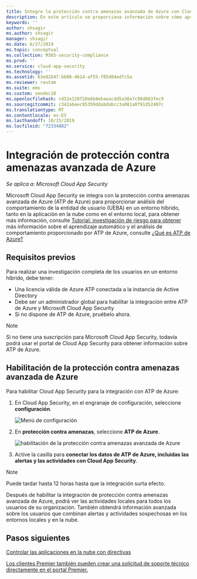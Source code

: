 ```yaml
---
title: Integre la protección contra amenazas avanzada de Azure con Cloud App Security
description: En este artículo se proporciona información sobre cómo aprovechar la información sobre protección contra amenazas avanzada de Azure en Cloud App Security para la detección de riesgos híbridas.
keywords: ''
author: shsagir
ms.author: shsagir
manager: shsagir
ms.date: 6/27/2019
ms.topic: conceptual
ms.collection: M365-security-compliance
ms.prod: ''
ms.service: cloud-app-security
ms.technology: ''
ms.assetid: 63e82b47-bb08-4614-af55-f85d04edfc5a
ms.reviewer: reutam
ms.suite: ems
ms.custom: seodec18
ms.openlocfilehash: cd52e120f20e6b8ebaeacdd5a30a7c98d883fec9
ms.sourcegitcommit: c342abeec95359ddabdabcc3a081a0f91d52407c
ms.translationtype: MT
ms.contentlocale: es-ES
ms.lasthandoff: 10/15/2019
ms.locfileid: "72334882"
---
```

# <a name="azure-advanced-threat-protection-integration"></a>Integración de protección contra amenazas avanzada de Azure

*Se aplica a: Microsoft Cloud App Security*

Microsoft Cloud App Security se integra con la protección contra amenazas avanzada de Azure (ATP de Azure) para proporcionar análisis del comportamiento de la entidad de usuario (UEBA) en un entorno híbrido, tanto en la aplicación en la nube como en el entorno local, para obtener más información, consulte [Tutorial: investigación de riesgo para obtener](tutorial-ueba.md) más información sobre el aprendizaje automático y el análisis de comportamiento proporcionado por ATP de Azure, consulte [¿Qué es ATP de Azure?](https://docs.microsoft.com/azure-advanced-threat-protection/what-is-atp)

## <a name="prerequisites"></a>Requisitos previos

Para realizar una investigación completa de los usuarios en un entorno híbrido, debe tener:

- Una licencia válida de Azure ATP conectada a la instancia de Active Directory
- Debe ser un administrador global para habilitar la integración entre ATP de Azure y Microsoft Cloud App Security 
- Si no dispone de ATP de Azure, pruébelo ahora.


>[!NOTE]
>Si no tiene una suscripción para Microsoft Cloud App Security, todavía podrá usar el portal de Cloud App Security para obtener información sobre ATP de Azure.


## <a name="enable-azure-advanced-threat-protection"></a>Habilitación de la protección contra amenazas avanzada de Azure

Para habilitar Cloud App Security para la integración con ATP de Azure:

1. En Cloud App Security, en el engranaje de configuración, seleccione **configuración**.
    
   ![Menú de configuración](./media/azip-system-settings.png)

1. En **protección contra amenazas**, seleccione **ATP de Azure**.
   
    ![habilitación de la protección contra amenazas avanzada de Azure](./media/aatp-integration.png)

3. Active la casilla para **conectar los datos de ATP de Azure, incluidas las alertas y las actividades con Cloud App Security**.


> [!NOTE]
> Puede tardar hasta 12 horas hasta que la integración surta efecto.
 
Después de habilitar la integración de protección contra amenazas avanzada de Azure, podrá ver las actividades locales para todos los usuarios de su organización. También obtendrá información avanzada sobre los usuarios que combinan alertas y actividades sospechosas en los entornos locales y en la nube.



## <a name="next-steps"></a>Pasos siguientes 
[Controlar las aplicaciones en la nube con directivas](control-cloud-apps-with-policies.md)   

[Los clientes Premier también pueden crear una solicitud de soporte técnico directamente en el portal Premier.](https://premier.microsoft.com/)  
  
